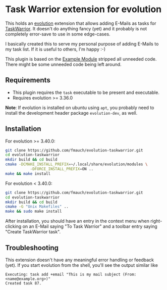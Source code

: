 # Task Warrior extension for evolution

This holds an [evolution](https://wiki.gnome.org/Apps/Evolution) extension that allows adding
E-Mails as tasks for [TaskWarrior](https://taskwarrior.org/). It doesn't do anything fancy (yet) and
it probably is not completely error-save to use in some edge-cases.

I basically created this to serve my personal purpose of adding E-Mails to my task list. If it is
useful to others, I'm happy :-)

This plugin is based on the [Example
Module](https://wiki.gnome.org/Apps/Evolution/Extensions#Example_Module) stripped all unneeded code.
There might be some unneeded code being left around.

## Requirements
 * This plugin requires the `task` executable to be present and executable.
 * Requires evolution >= 3.36.0

**Note**: If evolution is installed on ubuntu using `apt`, you probably need to install the
development header package `evolution-dev`, as well.

## Installation
For evolution >= 3.40.0:
```bash
git clone https://github.com/fmauch/evolution-taskwarrior.git
cd evolution-taskwarrior
mkdir build && cd build
cmake -DCMAKE_INSTALL_PREFIX=~/.local/share/evolution/modules \
           -DFORCE_INSTALL_PREFIX=ON ..
make && make install
```

For evolution < 3.40.0:
```bash
git clone https://github.com/fmauch/evolution-taskwarrior.git
cd evolution-taskwarrior
mkdir build && cd build
cmake -G "Unix Makefiles" ..
make && sudo make install
```

After installation, you should have an entry in the context menu when right-clicking on an E-Mail
saying "To Task Warrior" and a toolbar entry saying "Create TaskWarrior task".

## Troubleshooting
This extension doesn't have any meaningful error handling or feedback (yet). If you start evolution
from the shell, you'll see the output similar like

```
Executing: task add +email "This is my mail subject (From: <name@example.org>)"
Created task 87.
```
